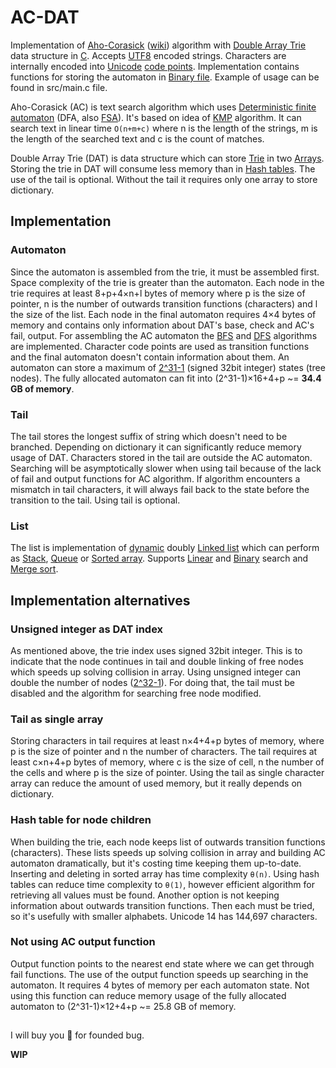 # AC-DAT

Implementation of [Aho-Corasick](http://cr.yp.to/bib/1975/aho.pdf) ([wiki](https://en.wikipedia.org/wiki/Aho%E2%80%93Corasick_algorithm)) algorithm with [Double Array Trie](https://www.co-ding.com/assets/pdf/dat.pdf) data structure in [C](https://en.wikipedia.org/wiki/C_(programming_language)).
Accepts [UTF8](https://en.wikipedia.org/wiki/UTF-8) encoded strings.
Characters are internally encoded into [Unicode](https://en.wikipedia.org/wiki/Unicode) [code points](https://en.wikipedia.org/wiki/Code_point).
Implementation contains functions for storing the automaton in [Binary file](https://en.wikipedia.org/wiki/Binary_file).
Example of usage can be found in src/main.c file.

Aho-Corasick (AC) is text search algorithm which uses [Deterministic finite automaton](https://en.wikipedia.org/wiki/Deterministic_finite_automaton) (DFA, also [FSA](https://en.wikipedia.org/wiki/Finite-state_machine)).
It's based on idea of [KMP](https://en.wikipedia.org/wiki/Knuth%E2%80%93Morris%E2%80%93Pratt_algorithm) algorithm.
It can search text in linear time `O(n+m+c)` where n is the length of the strings, m is the length of the searched text and c is the count of matches.

Double Array Trie (DAT) is data structure which can store [Trie](https://en.wikipedia.org/wiki/Trie) in two [Arrays](https://en.wikipedia.org/wiki/Array_data_structure).
Storing the trie in DAT will consume less memory than in [Hash tables](https://en.wikipedia.org/wiki/Hash_table).
The use of the tail is optional. Without the tail it requires only one array to store dictionary.

## Implementation
### Automaton
Since the automaton is assembled from the trie, it must be assembled first.
Space complexity of the trie is greater than the automaton.
Each node in the trie requires at least 8+p+4×n+l bytes of memory where p is the size of pointer, n is the number of outwards transition functions (characters) and l the size of the list.
Each node in the final automaton requires 4×4 bytes of memory and contains only information about DAT's base, check and AC's fail, output.
For assembling the AC automaton the [BFS](https://en.wikipedia.org/wiki/Breadth-first_search) and [DFS](https://en.wikipedia.org/wiki/Depth-first_search) algorithms are implemented.
Character code points are used as transition functions and the final automaton doesn't contain information about them.
An automaton can store a maximum of [2^31-1](https://en.wikipedia.org/wiki/2,147,483,647) (signed 32bit integer) states (tree nodes).
The fully allocated automaton can fit into (2^31-1)×16+4+p ~= **34.4 GB of memory**.

### Tail
The tail stores the longest suffix of string which doesn't need to be branched.
Depending on dictionary it can significantly reduce memory usage of DAT.
Characters stored in the tail are outside the AC automaton.
Searching will be asymptotically slower when using tail because of the lack of fail and output functions for AC algorithm.
If algorithm encounters a mismatch in tail characters, it will always fail back to the state before the transition to the tail.
Using tail is optional.

### List
The list is implementation of [dynamic](https://en.wikipedia.org/wiki/Dynamic_array) doubly [Linked list](https://en.wikipedia.org/wiki/Linked_list) which can perform as [Stack](https://en.wikipedia.org/wiki/Stack_(abstract_data_type)), [Queue](https://en.wikipedia.org/wiki/Queue_(abstract_data_type)) or [Sorted array](https://en.wikipedia.org/wiki/Sorted_array).
Supports [Linear](https://en.wikipedia.org/wiki/Linear_search) and [Binary](https://en.wikipedia.org/wiki/Binary_search_algorithm) search and [Merge sort](https://en.wikipedia.org/wiki/Merge_sort).

## Implementation alternatives
### Unsigned integer as DAT index
As mentioned above, the trie index uses signed 32bit integer.
This is to indicate that the node continues in tail and double linking of free nodes which speeds up solving collision in array.
Using unsigned integer can double the number of nodes ([2^32-1](https://en.wikipedia.org/wiki/4,294,967,295)).
For doing that, the tail must be disabled and the algorithm for searching free node modified.

### Tail as single array
Storing characters in tail requires at least n×4+4+p bytes of memory, where p is the size of pointer and n the number of characters.
The tail requires at least c×n+4+p bytes of memory, where c is the size of cell, n the number of the cells and where p is the size of pointer.
Using the tail as single character array can reduce the amount of used memory, but it really depends on dictionary.

### Hash table for node children
When building the trie, each node keeps list of outwards transition functions (characters).
These lists speeds up solving collision in array and building AC automaton dramatically, but it's costing time keeping them up-to-date.
Inserting and deleting in sorted array has time complexity `θ(n)`.
Using hash tables can reduce time complexity to `θ(1)`, however efficient algorithm for retrieving all values must be found.
Another option is not keeping information about outwards transition functions. Then each must be tried, so it's usefully with smaller alphabets.
Unicode 14 has 144,697 characters.

### Not using AC output function
Output function points to the nearest end state where we can get through fail functions.
The use of the output function speeds up searching in the automaton.
It requires 4 bytes of memory per each automaton state.
Not using this function can reduce memory usage of the fully allocated automaton to (2^31-1)×12+4+p ~= 25.8 GB of memory.

##
I will buy you 🍺 for founded bug.

**WIP**
